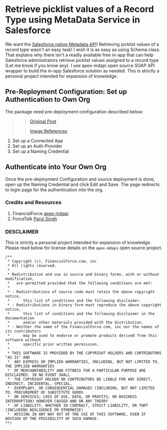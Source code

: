 # Retrieve picklist values of a Record Type using MetaData Service in Salesforce

We want the [Salesforce native Metadata API](https://ideas.salesforce.com/s/idea/a0B8W00000Gdm2SUAR/ability-to-update-metadata-from-apex-apex-metadata-api)! Retrieving picklist values of a record type wasn't an easy task! I wish it is as easy as using Schema class. That explains why there isn't a readly available free in-app that can help Salesforce administrators retrieve picklist values assigned to a record type (Let me know if you know any). I use apex-mdapi open source SOAP API wrapper to build the in-app Salesforce solution as needed. This is strictly a personal project intended for expansion of knowledge.


## Pre-Reployment Configuration: Set up Authentication to Own Org
The package need pre-deployment configuration described below:

>> [Original Post](https://www.gscloudsolutions.com/blogpost/Using-Named-Credentials-with-the-Apex-Wrapper-Salesforce-Metadata-API-apex-mdapi?blogpost=true&utm_source=twitter&utm_medium=social&utm_campaign=named_credentials) 

>> [Image References](assets)

1. Set up a Connected App
2. Set up an Auth-Provider
3. Set up a Naming Credential

## Authenticate into Your Own Org
Once the pre-deployment Configuration and source deployment is done, open up the Naming Credential and click Edit and Save. The page redirects to login page for the authentication into the org.

### Credits and Resources

1. FinancialForce [apex-mdapi](https://github.com/financialforcedev/apex-mdapi/tree/master/apex-mdapi/src/classes)
2. ForceTalk [Parul Singh](https://www.forcetalks.com/blog/retrieve-picklist-value-of-a-record-type-using-metadata-service-in-salesforce/)

### DESCLAIMER 
This is strictly a personal project intended for expansion of knowledge. Please read below for license details on the `apex-mdapi` open source project.
```
/**
 * Copyright (c), FinancialForce.com, inc
 * All rights reserved.
 *
 * Redistribution and use in source and binary forms, with or without modification,
 *   are permitted provided that the following conditions are met:
 *
 * - Redistributions of source code must retain the above copyright notice,
 *      this list of conditions and the following disclaimer.
 * - Redistributions in binary form must reproduce the above copyright notice,
 *      this list of conditions and the following disclaimer in the documentation
 *      and/or other materials provided with the distribution.
 * - Neither the name of the FinancialForce.com, inc nor the names of its contributors
 *      may be used to endorse or promote products derived from this software without
 *      specific prior written permission.
 *
 * THIS SOFTWARE IS PROVIDED BY THE COPYRIGHT HOLDERS AND CONTRIBUTORS "AS IS" AND
 *  ANY EXPRESS OR IMPLIED WARRANTIES, INCLUDING, BUT NOT LIMITED TO, THE IMPLIED WARRANTIES
 *  OF MERCHANTABILITY AND FITNESS FOR A PARTICULAR PURPOSE ARE DISCLAIMED. IN NO EVENT SHALL
 *  THE COPYRIGHT HOLDER OR CONTRIBUTORS BE LIABLE FOR ANY DIRECT, INDIRECT, INCIDENTAL, SPECIAL,
 *  EXEMPLARY, OR CONSEQUENTIAL DAMAGES (INCLUDING, BUT NOT LIMITED TO, PROCUREMENT OF SUBSTITUTE GOODS
 *  OR SERVICES; LOSS OF USE, DATA, OR PROFITS; OR BUSINESS INTERRUPTION) HOWEVER CAUSED AND ON ANY THEORY
 *  OF LIABILITY, WHETHER IN CONTRACT, STRICT LIABILITY, OR TORT (INCLUDING NEGLIGENCE OR OTHERWISE)
 *  ARISING IN ANY WAY OUT OF THE USE OF THIS SOFTWARE, EVEN IF ADVISED OF THE POSSIBILITY OF SUCH DAMAGE.
**/
```


